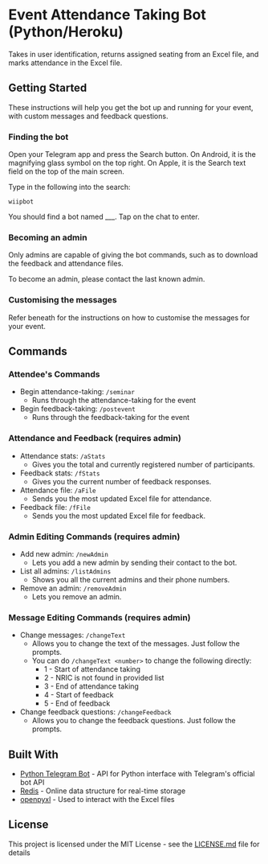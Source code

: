 # Event Attendance Taking Bot (Python/Heroku)

Takes in user identification, returns assigned seating from an Excel file, and marks attendance in the Excel file.

## Getting Started

These instructions will help you get the bot up and running for your event, with custom messages and feedback questions.

### Finding the bot

Open your Telegram app and press the Search button. On Android, it is the magnifying glass symbol on the top right. On Apple, it is the Search text field on the top of the main screen.

Type in the following into the search:

```
wiipbot
```

You should find a bot named ___. Tap on the chat to enter.

### Becoming an admin

Only admins are capable of giving the bot commands, such as to download the feedback and attendance files.

To become an admin, please contact the last known admin.

### Customising the messages

Refer beneath for the instructions on how to customise the messages for your event.

## Commands
### Attendee's Commands
* Begin attendance-taking: `/seminar`
    * Runs through the attendance-taking for the event
* Begin feedback-taking: `/postevent`
    * Runs through the feedback-taking for the event
### Attendance and Feedback (requires admin)
* Attendance stats: `/aStats`
    * Gives you the total and currently registered number of participants.
* Feedback stats: `/fStats`
    * Gives you the current number of feedback responses.
* Attendance file: `/aFile`
    * Sends you the most updated Excel file for attendance.
* Feedback file: `/fFile`
    * Sends you the most updated Excel file for feedback.
### Admin Editing Commands (requires admin)
* Add new admin: `/newAdmin`
    * Lets you add a new admin by sending their contact to the bot.
* List all admins: `/listAdmins`
    * Shows you all the current admins and their phone numbers.
* Remove an admin: `/removeAdmin`
    * Lets you remove an admin.
### Message Editing Commands (requires admin)
* Change messages: `/changeText`
    * Allows you to change the text of the messages. Just follow the prompts.
    * You can do `/changeText <number>` to change the following directly:
        * 1 - Start of attendance taking
        * 2 - NRIC is not found in provided list
        * 3 - End of attendance taking
        * 4 - Start of feedback
        * 5 - End of feedback
* Change feedback questions: `/changeFeedback`
    * Allows you to change the feedback questions. Just follow the prompts.

## Built With

* [Python Telegram Bot](https://github.com/python-telegram-bot/python-telegram-bot) - API for Python interface with Telegram's official bot API
* [Redis](https://redis.io/) - Online data structure for real-time storage
* [openpyxl](https://pypi.org/project/openpyxl/) - Used to interact with the Excel files

## License

This project is licensed under the MIT License - see the [LICENSE.md](LICENSE.md) file for details

